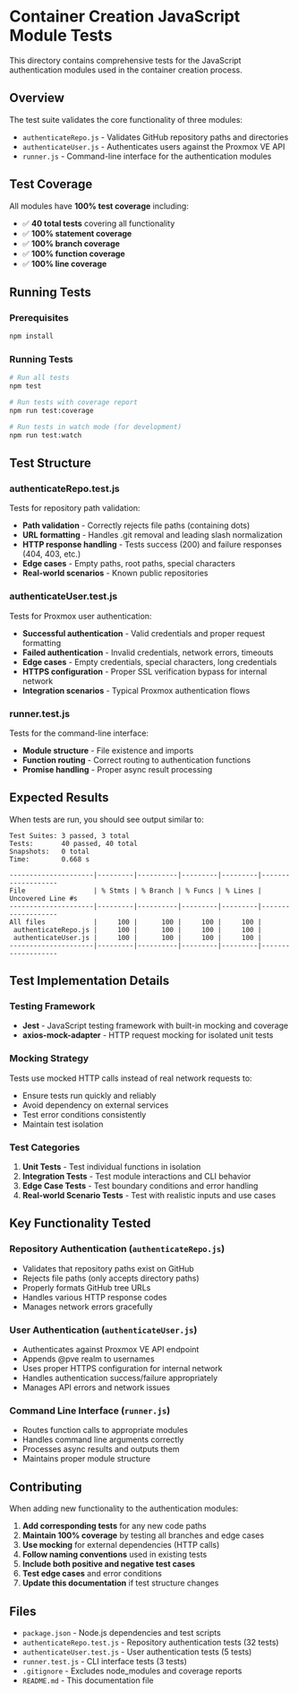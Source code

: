 # Container Creation JavaScript Module Tests

This directory contains comprehensive tests for the JavaScript authentication modules used in the container creation process.

## Overview

The test suite validates the core functionality of three modules:
- `authenticateRepo.js` - Validates GitHub repository paths and directories
- `authenticateUser.js` - Authenticates users against the Proxmox VE API
- `runner.js` - Command-line interface for the authentication modules

## Test Coverage

All modules have **100% test coverage** including:
- ✅ **40 total tests** covering all functionality
- ✅ **100% statement coverage**
- ✅ **100% branch coverage** 
- ✅ **100% function coverage**
- ✅ **100% line coverage**

## Running Tests

### Prerequisites
```bash
npm install
```

### Running Tests
```bash
# Run all tests
npm test

# Run tests with coverage report
npm run test:coverage

# Run tests in watch mode (for development)
npm run test:watch
```

## Test Structure

### authenticateRepo.test.js
Tests for repository path validation:
- **Path validation** - Correctly rejects file paths (containing dots)
- **URL formatting** - Handles .git removal and leading slash normalization
- **HTTP response handling** - Tests success (200) and failure responses (404, 403, etc.)
- **Edge cases** - Empty paths, root paths, special characters
- **Real-world scenarios** - Known public repositories

### authenticateUser.test.js  
Tests for Proxmox user authentication:
- **Successful authentication** - Valid credentials and proper request formatting
- **Failed authentication** - Invalid credentials, network errors, timeouts
- **Edge cases** - Empty credentials, special characters, long credentials
- **HTTPS configuration** - Proper SSL verification bypass for internal network
- **Integration scenarios** - Typical Proxmox authentication flows

### runner.test.js
Tests for the command-line interface:
- **Module structure** - File existence and imports
- **Function routing** - Correct routing to authentication functions  
- **Promise handling** - Proper async result processing

## Expected Results

When tests are run, you should see output similar to:
```
Test Suites: 3 passed, 3 total
Tests:       40 passed, 40 total
Snapshots:   0 total
Time:        0.668 s

---------------------|---------|----------|---------|---------|-------------------
File                 | % Stmts | % Branch | % Funcs | % Lines | Uncovered Line #s 
---------------------|---------|----------|---------|---------|-------------------
All files            |     100 |      100 |     100 |     100 |                   
 authenticateRepo.js |     100 |      100 |     100 |     100 |                   
 authenticateUser.js |     100 |      100 |     100 |     100 |                   
---------------------|---------|----------|---------|---------|-------------------
```

## Test Implementation Details

### Testing Framework
- **Jest** - JavaScript testing framework with built-in mocking and coverage
- **axios-mock-adapter** - HTTP request mocking for isolated unit tests

### Mocking Strategy
Tests use mocked HTTP calls instead of real network requests to:
- Ensure tests run quickly and reliably
- Avoid dependency on external services
- Test error conditions consistently
- Maintain test isolation

### Test Categories
1. **Unit Tests** - Test individual functions in isolation
2. **Integration Tests** - Test module interactions and CLI behavior
3. **Edge Case Tests** - Test boundary conditions and error handling
4. **Real-world Scenario Tests** - Test with realistic inputs and use cases

## Key Functionality Tested

### Repository Authentication (`authenticateRepo.js`)
- Validates that repository paths exist on GitHub
- Rejects file paths (only accepts directory paths)
- Properly formats GitHub tree URLs
- Handles various HTTP response codes
- Manages network errors gracefully

### User Authentication (`authenticateUser.js`)
- Authenticates against Proxmox VE API endpoint
- Appends @pve realm to usernames
- Uses proper HTTPS configuration for internal network
- Handles authentication success/failure appropriately
- Manages API errors and network issues

### Command Line Interface (`runner.js`)
- Routes function calls to appropriate modules
- Handles command line arguments correctly
- Processes async results and outputs them
- Maintains proper module structure

## Contributing

When adding new functionality to the authentication modules:

1. **Add corresponding tests** for any new code paths
2. **Maintain 100% coverage** by testing all branches and edge cases  
3. **Use mocking** for external dependencies (HTTP calls)
4. **Follow naming conventions** used in existing tests
5. **Include both positive and negative test cases**
6. **Test edge cases** and error conditions
7. **Update this documentation** if test structure changes

## Files

- `package.json` - Node.js dependencies and test scripts
- `authenticateRepo.test.js` - Repository authentication tests (32 tests)
- `authenticateUser.test.js` - User authentication tests (5 tests) 
- `runner.test.js` - CLI interface tests (3 tests)
- `.gitignore` - Excludes node_modules and coverage reports
- `README.md` - This documentation file